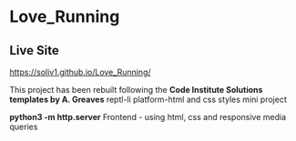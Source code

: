 # Love_Running


## Live Site 
https://soliv1.github.io/Love_Running/

This project has been rebuilt following the **Code Institute Solutions
templates by A. Greaves**
reptl-li platform-html and css styles mini project 

**python3 -m http.server**
Frontend - using html, css and responsive media queries


